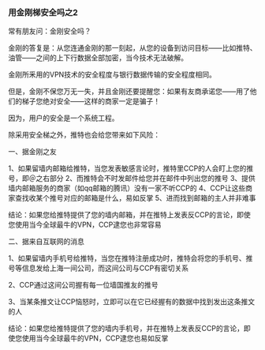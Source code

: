 ### 用金刚梯安全吗之2

常有朋友问：金刚安全吗？

金刚的答复是：从您连通金刚的那一刻起，从您的设备到访问目标——比如推特、油管——之间的上下行数据全部加密，当今技术无法破解。

金刚所釆用的VPN技术的安全程度与银行数据传输的安全程度相同。

但是，金刚不保您万无一失，并且金刚还要提醒您：如果有友商承诺您——用了他们的梯子您绝对安全——这样的商家一定是骗子！

因为，用户的安全是一个系统工程。

除采用安全梯之外，推特也会给您带来如下风险：

一、据金刚之友

1、如果留墙内邮箱给推特，当您发表敏感言论时，推特里CCP的人会盯上您的推号，即＠之右部分
2、而推特会不时发邮件给您并在邮件中列出您的推号
3、提供墙内邮箱服务的商家（如qq邮箱的腾讯）没有一家不听CCP的
4、CCP让这些商家查找收某个推号对应的邮箱是什么，易如反掌
5、进而找到邮箱的主人并非难事

结论：如果您给推特提供了您的墙内邮箱，并在推特上发表反CCP的言论，即使您使用当今全球最牛的VPN，CCP逮您也非常容易

二、据来自互联网的消息

1、如果留墙内手机号给推特，当您在推特注册成功时，推特会将您的手机号、推号等信息发给上海一间公司，而这间公司与CCP有密切关系

2、CCP通过这间公司握有每一位墙国推友的推号

3、当某条推文让CCP恼怒时，立即可以在它已经握有的数据中找到发出这条推文的人

结论：如果您给推特提供了您的墙内手机号，并在推特上发表反CCP的言论，即使您使用当今全球最牛的VPN，CCP逮您也易如反掌
